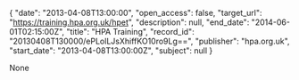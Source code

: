{
  "date": "2013-04-08T13:00:00", 
  "open_access": false, 
  "target_url": "https://training.hpa.org.uk/hpet", 
  "description": null, 
  "end_date": "2014-06-01T02:15:00Z", 
  "title": "HPA Training", 
  "record_id": "20130408T130000/ePLolLJsXhiffKO10ro9Lg==", 
  "publisher": "hpa.org.uk", 
  "start_date": "2013-04-08T13:00:00Z", 
  "subject": null
}

None